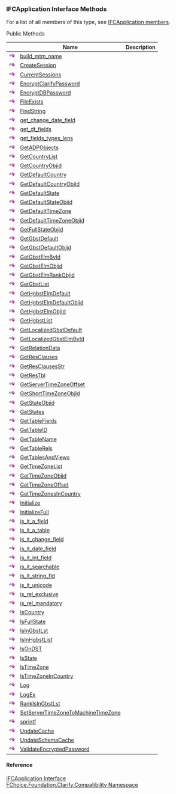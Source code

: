 ﻿### IFCApplication Interface Methods

For a list of all members of this type, see [IFCApplication members](FChoice.Foundation.Clarify.Compatibility~FChoice.Foundation.Clarify.Compatibility.IFCApplication_members.md).

Public Methods

|   | Name | Description |
| --- | --- | --- |
| ![ Method](dotnetimages/Method.png) | [build_mtm_name](FChoice.Foundation.Clarify.Compatibility~FChoice.Foundation.Clarify.Compatibility.IFCApplication~build_mtm_name.md) |   |
| ![ Method](dotnetimages/Method.png) | [CreateSession](FChoice.Foundation.Clarify.Compatibility~FChoice.Foundation.Clarify.Compatibility.IFCApplication~CreateSession.md) |   |
| ![ Method](dotnetimages/Method.png) | [CurrentSessions](FChoice.Foundation.Clarify.Compatibility~FChoice.Foundation.Clarify.Compatibility.IFCApplication~CurrentSessions.md) |   |
| ![ Method](dotnetimages/Method.png) | [EncryptClarifyPassword](FChoice.Foundation.Clarify.Compatibility~FChoice.Foundation.Clarify.Compatibility.IFCApplication~EncryptClarifyPassword.md) |   |
| ![ Method](dotnetimages/Method.png) | [EncryptDBPassword](FChoice.Foundation.Clarify.Compatibility~FChoice.Foundation.Clarify.Compatibility.IFCApplication~EncryptDBPassword.md) |   |
| ![ Method](dotnetimages/Method.png) | [FileExists](FChoice.Foundation.Clarify.Compatibility~FChoice.Foundation.Clarify.Compatibility.IFCApplication~FileExists.md) |   |
| ![ Method](dotnetimages/Method.png) | [FindString](FChoice.Foundation.Clarify.Compatibility~FChoice.Foundation.Clarify.Compatibility.IFCApplication~FindString.md) |   |
| ![ Method](dotnetimages/Method.png) | [get_change_date_field](FChoice.Foundation.Clarify.Compatibility~FChoice.Foundation.Clarify.Compatibility.IFCApplication~get_change_date_field.md) |   |
| ![ Method](dotnetimages/Method.png) | [get_dt_fields](FChoice.Foundation.Clarify.Compatibility~FChoice.Foundation.Clarify.Compatibility.IFCApplication~get_dt_fields.md) |   |
| ![ Method](dotnetimages/Method.png) | [get_fields_types_lens](FChoice.Foundation.Clarify.Compatibility~FChoice.Foundation.Clarify.Compatibility.IFCApplication~get_fields_types_lens.md) |   |
| ![ Method](dotnetimages/Method.png) | [GetADPObjects](FChoice.Foundation.Clarify.Compatibility~FChoice.Foundation.Clarify.Compatibility.IFCApplication~GetADPObjects.md) |   |
| ![ Method](dotnetimages/Method.png) | [GetCountryList](FChoice.Foundation.Clarify.Compatibility~FChoice.Foundation.Clarify.Compatibility.IFCApplication~GetCountryList.md) |   |
| ![ Method](dotnetimages/Method.png) | [GetCountryObjid](FChoice.Foundation.Clarify.Compatibility~FChoice.Foundation.Clarify.Compatibility.IFCApplication~GetCountryObjid.md) |   |
| ![ Method](dotnetimages/Method.png) | [GetDefaultCountry](FChoice.Foundation.Clarify.Compatibility~FChoice.Foundation.Clarify.Compatibility.IFCApplication~GetDefaultCountry.md) |   |
| ![ Method](dotnetimages/Method.png) | [GetDefaultCountryObjId](FChoice.Foundation.Clarify.Compatibility~FChoice.Foundation.Clarify.Compatibility.IFCApplication~GetDefaultCountryObjId.md) |   |
| ![ Method](dotnetimages/Method.png) | [GetDefaultState](FChoice.Foundation.Clarify.Compatibility~FChoice.Foundation.Clarify.Compatibility.IFCApplication~GetDefaultState.md) |   |
| ![ Method](dotnetimages/Method.png) | [GetDefaultStateObjid](FChoice.Foundation.Clarify.Compatibility~FChoice.Foundation.Clarify.Compatibility.IFCApplication~GetDefaultStateObjid.md) |   |
| ![ Method](dotnetimages/Method.png) | [GetDefaultTimeZone](FChoice.Foundation.Clarify.Compatibility~FChoice.Foundation.Clarify.Compatibility.IFCApplication~GetDefaultTimeZone.md) |   |
| ![ Method](dotnetimages/Method.png) | [GetDefaultTimeZoneObjid](FChoice.Foundation.Clarify.Compatibility~FChoice.Foundation.Clarify.Compatibility.IFCApplication~GetDefaultTimeZoneObjid.md) |   |
| ![ Method](dotnetimages/Method.png) | [GetFullStateObjid](FChoice.Foundation.Clarify.Compatibility~FChoice.Foundation.Clarify.Compatibility.IFCApplication~GetFullStateObjid.md) |   |
| ![ Method](dotnetimages/Method.png) | [GetGbstDefault](FChoice.Foundation.Clarify.Compatibility~FChoice.Foundation.Clarify.Compatibility.IFCApplication~GetGbstDefault.md) |   |
| ![ Method](dotnetimages/Method.png) | [GetGbstDefaultObjid](FChoice.Foundation.Clarify.Compatibility~FChoice.Foundation.Clarify.Compatibility.IFCApplication~GetGbstDefaultObjid.md) |   |
| ![ Method](dotnetimages/Method.png) | [GetGbstElmById](FChoice.Foundation.Clarify.Compatibility~FChoice.Foundation.Clarify.Compatibility.IFCApplication~GetGbstElmById.md) |   |
| ![ Method](dotnetimages/Method.png) | [GetGbstElmObjid](FChoice.Foundation.Clarify.Compatibility~FChoice.Foundation.Clarify.Compatibility.IFCApplication~GetGbstElmObjid.md) |   |
| ![ Method](dotnetimages/Method.png) | [GetGbstElmRankObjid](FChoice.Foundation.Clarify.Compatibility~FChoice.Foundation.Clarify.Compatibility.IFCApplication~GetGbstElmRankObjid.md) |   |
| ![ Method](dotnetimages/Method.png) | [GetGbstList](FChoice.Foundation.Clarify.Compatibility~FChoice.Foundation.Clarify.Compatibility.IFCApplication~GetGbstList.md) |   |
| ![ Method](dotnetimages/Method.png) | [GetHgbstElmDefault](FChoice.Foundation.Clarify.Compatibility~FChoice.Foundation.Clarify.Compatibility.IFCApplication~GetHgbstElmDefault.md) |   |
| ![ Method](dotnetimages/Method.png) | [GetHgbstElmDefaultObjid](FChoice.Foundation.Clarify.Compatibility~FChoice.Foundation.Clarify.Compatibility.IFCApplication~GetHgbstElmDefaultObjid.md) |   |
| ![ Method](dotnetimages/Method.png) | [GetHgbstElmObjId](FChoice.Foundation.Clarify.Compatibility~FChoice.Foundation.Clarify.Compatibility.IFCApplication~GetHgbstElmObjId.md) |   |
| ![ Method](dotnetimages/Method.png) | [GetHgbstList](FChoice.Foundation.Clarify.Compatibility~FChoice.Foundation.Clarify.Compatibility.IFCApplication~GetHgbstList.md) |   |
| ![ Method](dotnetimages/Method.png) | [GetLocalizedGbstDefault](FChoice.Foundation.Clarify.Compatibility~FChoice.Foundation.Clarify.Compatibility.IFCApplication~GetLocalizedGbstDefault.md) |   |
| ![ Method](dotnetimages/Method.png) | [GetLocalizedGbstElmById](FChoice.Foundation.Clarify.Compatibility~FChoice.Foundation.Clarify.Compatibility.IFCApplication~GetLocalizedGbstElmById.md) |   |
| ![ Method](dotnetimages/Method.png) | [GetRelationData](FChoice.Foundation.Clarify.Compatibility~FChoice.Foundation.Clarify.Compatibility.IFCApplication~GetRelationData.md) |   |
| ![ Method](dotnetimages/Method.png) | [GetResClauses](FChoice.Foundation.Clarify.Compatibility~FChoice.Foundation.Clarify.Compatibility.IFCApplication~GetResClauses.md) |   |
| ![ Method](dotnetimages/Method.png) | [GetResClausesStr](FChoice.Foundation.Clarify.Compatibility~FChoice.Foundation.Clarify.Compatibility.IFCApplication~GetResClausesStr.md) |   |
| ![ Method](dotnetimages/Method.png) | [GetResTbl](FChoice.Foundation.Clarify.Compatibility~FChoice.Foundation.Clarify.Compatibility.IFCApplication~GetResTbl.md) |   |
| ![ Method](dotnetimages/Method.png) | [GetServerTimeZoneOffset](FChoice.Foundation.Clarify.Compatibility~FChoice.Foundation.Clarify.Compatibility.IFCApplication~GetServerTimeZoneOffset.md) |   |
| ![ Method](dotnetimages/Method.png) | [GetShortTimeZoneObjId](FChoice.Foundation.Clarify.Compatibility~FChoice.Foundation.Clarify.Compatibility.IFCApplication~GetShortTimeZoneObjId.md) |   |
| ![ Method](dotnetimages/Method.png) | [GetStateObjid](FChoice.Foundation.Clarify.Compatibility~FChoice.Foundation.Clarify.Compatibility.IFCApplication~GetStateObjid.md) |   |
| ![ Method](dotnetimages/Method.png) | [GetStates](FChoice.Foundation.Clarify.Compatibility~FChoice.Foundation.Clarify.Compatibility.IFCApplication~GetStates.md) |   |
| ![ Method](dotnetimages/Method.png) | [GetTableFields](FChoice.Foundation.Clarify.Compatibility~FChoice.Foundation.Clarify.Compatibility.IFCApplication~GetTableFields.md) |   |
| ![ Method](dotnetimages/Method.png) | [GetTableID](FChoice.Foundation.Clarify.Compatibility~FChoice.Foundation.Clarify.Compatibility.IFCApplication~GetTableID.md) |   |
| ![ Method](dotnetimages/Method.png) | [GetTableName](FChoice.Foundation.Clarify.Compatibility~FChoice.Foundation.Clarify.Compatibility.IFCApplication~GetTableName.md) |   |
| ![ Method](dotnetimages/Method.png) | [GetTableRels](FChoice.Foundation.Clarify.Compatibility~FChoice.Foundation.Clarify.Compatibility.IFCApplication~GetTableRels.md) |   |
| ![ Method](dotnetimages/Method.png) | [GetTablesAndViews](FChoice.Foundation.Clarify.Compatibility~FChoice.Foundation.Clarify.Compatibility.IFCApplication~GetTablesAndViews.md) |   |
| ![ Method](dotnetimages/Method.png) | [GetTimeZoneList](FChoice.Foundation.Clarify.Compatibility~FChoice.Foundation.Clarify.Compatibility.IFCApplication~GetTimeZoneList.md) |   |
| ![ Method](dotnetimages/Method.png) | [GetTimeZoneObjid](FChoice.Foundation.Clarify.Compatibility~FChoice.Foundation.Clarify.Compatibility.IFCApplication~GetTimeZoneObjid.md) |   |
| ![ Method](dotnetimages/Method.png) | [GetTimeZoneOffset](FChoice.Foundation.Clarify.Compatibility~FChoice.Foundation.Clarify.Compatibility.IFCApplication~GetTimeZoneOffset.md) |   |
| ![ Method](dotnetimages/Method.png) | [GetTimeZonesInCountry](FChoice.Foundation.Clarify.Compatibility~FChoice.Foundation.Clarify.Compatibility.IFCApplication~GetTimeZonesInCountry.md) |   |
| ![ Method](dotnetimages/Method.png) | [Initialize](FChoice.Foundation.Clarify.Compatibility~FChoice.Foundation.Clarify.Compatibility.IFCApplication~Initialize.md) |   |
| ![ Method](dotnetimages/Method.png) | [InitializeFull](FChoice.Foundation.Clarify.Compatibility~FChoice.Foundation.Clarify.Compatibility.IFCApplication~InitializeFull.md) |   |
| ![ Method](dotnetimages/Method.png) | [is_it_a_field](FChoice.Foundation.Clarify.Compatibility~FChoice.Foundation.Clarify.Compatibility.IFCApplication~is_it_a_field.md) |   |
| ![ Method](dotnetimages/Method.png) | [is_it_a_table](FChoice.Foundation.Clarify.Compatibility~FChoice.Foundation.Clarify.Compatibility.IFCApplication~is_it_a_table.md) |   |
| ![ Method](dotnetimages/Method.png) | [is_it_change_field](FChoice.Foundation.Clarify.Compatibility~FChoice.Foundation.Clarify.Compatibility.IFCApplication~is_it_change_field.md) |   |
| ![ Method](dotnetimages/Method.png) | [is_it_date_field](FChoice.Foundation.Clarify.Compatibility~FChoice.Foundation.Clarify.Compatibility.IFCApplication~is_it_date_field.md) |   |
| ![ Method](dotnetimages/Method.png) | [is_it_int_field](FChoice.Foundation.Clarify.Compatibility~FChoice.Foundation.Clarify.Compatibility.IFCApplication~is_it_int_field.md) |   |
| ![ Method](dotnetimages/Method.png) | [is_it_searchable](FChoice.Foundation.Clarify.Compatibility~FChoice.Foundation.Clarify.Compatibility.IFCApplication~is_it_searchable.md) |   |
| ![ Method](dotnetimages/Method.png) | [is_it_string_fld](FChoice.Foundation.Clarify.Compatibility~FChoice.Foundation.Clarify.Compatibility.IFCApplication~is_it_string_fld.md) |   |
| ![ Method](dotnetimages/Method.png) | [is_it_unicode](FChoice.Foundation.Clarify.Compatibility~FChoice.Foundation.Clarify.Compatibility.IFCApplication~is_it_unicode.md) |   |
| ![ Method](dotnetimages/Method.png) | [is_rel_exclusive](FChoice.Foundation.Clarify.Compatibility~FChoice.Foundation.Clarify.Compatibility.IFCApplication~is_rel_exclusive.md) |   |
| ![ Method](dotnetimages/Method.png) | [is_rel_mandatory](FChoice.Foundation.Clarify.Compatibility~FChoice.Foundation.Clarify.Compatibility.IFCApplication~is_rel_mandatory.md) |   |
| ![ Method](dotnetimages/Method.png) | [IsCountry](FChoice.Foundation.Clarify.Compatibility~FChoice.Foundation.Clarify.Compatibility.IFCApplication~IsCountry.md) |   |
| ![ Method](dotnetimages/Method.png) | [IsFullState](FChoice.Foundation.Clarify.Compatibility~FChoice.Foundation.Clarify.Compatibility.IFCApplication~IsFullState.md) |   |
| ![ Method](dotnetimages/Method.png) | [IsInGbstLst](FChoice.Foundation.Clarify.Compatibility~FChoice.Foundation.Clarify.Compatibility.IFCApplication~IsInGbstLst.md) |   |
| ![ Method](dotnetimages/Method.png) | [IsInHgbstList](FChoice.Foundation.Clarify.Compatibility~FChoice.Foundation.Clarify.Compatibility.IFCApplication~IsInHgbstList.md) |   |
| ![ Method](dotnetimages/Method.png) | [IsOnDST](FChoice.Foundation.Clarify.Compatibility~FChoice.Foundation.Clarify.Compatibility.IFCApplication~IsOnDST.md) |   |
| ![ Method](dotnetimages/Method.png) | [IsState](FChoice.Foundation.Clarify.Compatibility~FChoice.Foundation.Clarify.Compatibility.IFCApplication~IsState.md) |   |
| ![ Method](dotnetimages/Method.png) | [IsTimeZone](FChoice.Foundation.Clarify.Compatibility~FChoice.Foundation.Clarify.Compatibility.IFCApplication~IsTimeZone.md) |   |
| ![ Method](dotnetimages/Method.png) | [IsTimeZoneInCountry](FChoice.Foundation.Clarify.Compatibility~FChoice.Foundation.Clarify.Compatibility.IFCApplication~IsTimeZoneInCountry.md) |   |
| ![ Method](dotnetimages/Method.png) | [Log](FChoice.Foundation.Clarify.Compatibility~FChoice.Foundation.Clarify.Compatibility.IFCApplication~Log.md) |   |
| ![ Method](dotnetimages/Method.png) | [LogEx](FChoice.Foundation.Clarify.Compatibility~FChoice.Foundation.Clarify.Compatibility.IFCApplication~LogEx.md) |   |
| ![ Method](dotnetimages/Method.png) | [RankIsInGbstLst](FChoice.Foundation.Clarify.Compatibility~FChoice.Foundation.Clarify.Compatibility.IFCApplication~RankIsInGbstLst.md) |   |
| ![ Method](dotnetimages/Method.png) | [SetServerTimeZoneToMachineTimeZone](FChoice.Foundation.Clarify.Compatibility~FChoice.Foundation.Clarify.Compatibility.IFCApplication~SetServerTimeZoneToMachineTimeZone.md) |   |
| ![ Method](dotnetimages/Method.png) | [sprintf](FChoice.Foundation.Clarify.Compatibility~FChoice.Foundation.Clarify.Compatibility.IFCApplication~sprintf.md) |   |
| ![ Method](dotnetimages/Method.png) | [UpdateCache](FChoice.Foundation.Clarify.Compatibility~FChoice.Foundation.Clarify.Compatibility.IFCApplication~UpdateCache.md) |   |
| ![ Method](dotnetimages/Method.png) | [UpdateSchemaCache](FChoice.Foundation.Clarify.Compatibility~FChoice.Foundation.Clarify.Compatibility.IFCApplication~UpdateSchemaCache.md) |   |
| ![ Method](dotnetimages/Method.png) | [ValidateEncryptedPassword](FChoice.Foundation.Clarify.Compatibility~FChoice.Foundation.Clarify.Compatibility.IFCApplication~ValidateEncryptedPassword.md) |   |





#### Reference

[IFCApplication Interface](FChoice.Foundation.Clarify.Compatibility~FChoice.Foundation.Clarify.Compatibility.IFCApplication.md)  
[FChoice.Foundation.Clarify.Compatibility Namespace](FChoice.Foundation.Clarify.Compatibility~FChoice.Foundation.Clarify.Compatibility_namespace.md)